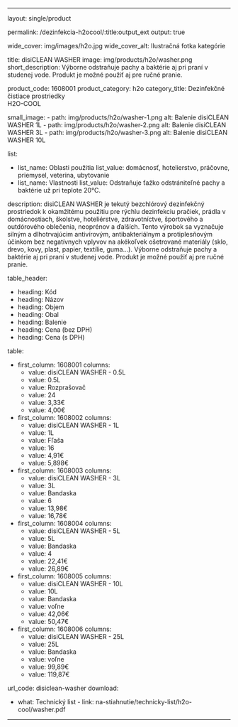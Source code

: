 --- 

layout: single/product

permalink: /dezinfekcia-h2ocool/:title:output_ext
output: true

wide_cover: img/images/h2o.jpg
wide_cover_alt: Ilustračná fotka kategórie

title: disiCLEAN WASHER
image: img/products/h2o/washer.png
short_description: Výborne odstraňuje pachy a baktérie aj pri praní v studenej vode. Produkt je možné použiť aj pre ručné pranie.

product_code: 1608001
product_category: h2o
category_title: Dezinfekčné čistiace prostriedky <br> H2O-COOL

small_image:
    - path: img/products/h2o/washer-1.png
      alt: Balenie disiCLEAN WASHER 1L
    - path: img/products/h2o/washer-2.png
      alt: Balenie disiCLEAN WASHER 3L 
    - path: img/products/h2o/washer-3.png
      alt: Balenie disiCLEAN WASHER 10L
 
list: 
  - list_name: Oblasti použitia
    list_value: domácnosť, hotelierstvo, práčovne, priemysel, veterina, ubytovanie
  - list_name: Vlastnosti
    list_value: Odstraňuje ťažko odstrániteľné pachy a baktérie už pri teplote 20°C.


description: disiCLEAN WASHER je tekutý bezchlórový dezinfekčný prostriedok k okamžitému použitiu pre rýchlu dezinfekciu pračiek, prádla v domácnostiach, školstve, hoteliérstve, zdravotníctve, športového a outdórového oblečenia, neoprénov a ďalších. Tento výrobok sa vyznačuje silným a dlhotrvajúcim antivírovým, antibakteriálnym a protiplesňovým účinkom bez negatívnych vplyvov na akékoľvek ošetrované materiály (sklo, drevo, kovy, plast, papier, textílie, guma…). Výborne odstraňuje pachy a baktérie aj pri praní v studenej vode. Produkt je možné použiť aj pre ručné pranie.

table_header:
  - heading: Kód
  - heading: Názov
  - heading: Objem
  - heading: Obal
  - heading: Balenie
  - heading: Cena (bez DPH)
  - heading: Cena (s DPH)

table:
  - first_column: 1608001
    columns: 
      - value: disiCLEAN WASHER - 0.5L
      - value: 0.5L
      - value: Rozprašovač
      - value: 24  
      - value: 3,33€
      - value: 4,00€
  - first_column: 1608002
    columns: 
      - value: disiCLEAN WASHER - 1L
      - value: 1L
      - value: Fľaša 
      - value: 16 
      - value: 4,91€
      - value: 5,898€
  - first_column: 1608003
    columns: 
      - value: disiCLEAN WASHER - 3L
      - value: 3L
      - value: Bandaska 
      - value: 6 
      - value: 13,98€
      - value: 16,78€
  - first_column: 1608004
    columns: 
      - value: disiCLEAN WASHER - 5L
      - value: 5L
      - value: Bandaska 
      - value: 4 
      - value: 22,41€
      - value: 26,89€
  - first_column: 1608005
    columns: 
      - value: disiCLEAN WASHER - 10L
      - value: 10L
      - value: Bandaska 
      - value: voľne 
      - value: 42,06€
      - value: 50,47€
  - first_column: 1608006
    columns: 
      - value: disiCLEAN WASHER - 25L
      - value: 25L
      - value: Bandaska 
      - value: voľne 
      - value: 99,89€
      - value: 119,87€

url_code: disiclean-washer
download:
  - what: Technický list - 
    link: na-stiahnutie/technicky-list/h2o-cool/washer.pdf

---